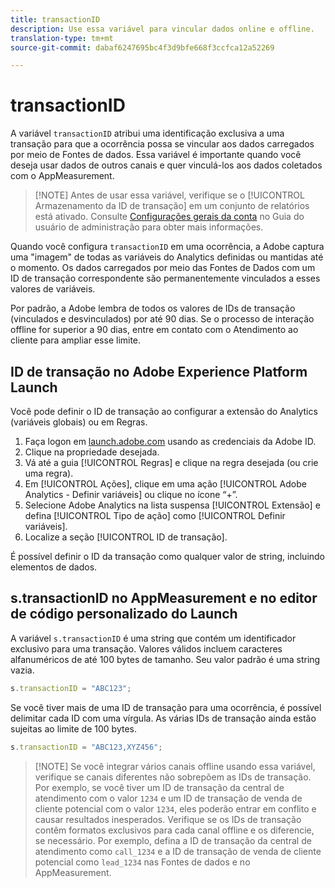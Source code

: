 ```yaml
---
title: transactionID
description: Use essa variável para vincular dados online e offline.
translation-type: tm+mt
source-git-commit: dabaf6247695bc4f3d9bfe668f3ccfca12a52269

---
```



# transactionID

A variável `transactionID` atribui uma identificação exclusiva a uma transação para que a ocorrência possa se vincular aos dados carregados por meio de Fontes de dados. Essa variável é importante quando você deseja usar dados de outros canais e quer vinculá-los aos dados coletados com o AppMeasurement.

>[!NOTE] Antes de usar essa variável, verifique se o [!UICONTROL Armazenamento da ID de transação] em um conjunto de relatórios está ativado. Consulte [Configurações gerais da conta](/help/admin/admin/general-acct-settings-admin.md) no Guia do usuário de administração para obter mais informações.

Quando você configura `transactionID` em uma ocorrência, a Adobe captura uma &quot;imagem&quot; de todas as variáveis do Analytics definidas ou mantidas até o momento. Os dados carregados por meio das Fontes de Dados com um ID de transação correspondente são permanentemente vinculados a esses valores de variáveis.

Por padrão, a Adobe lembra de todos os valores de IDs de transação (vinculados e desvinculados) por até 90 dias. Se o processo de interação offline for superior a 90 dias, entre em contato com o Atendimento ao cliente para ampliar esse limite.

## ID de transação no Adobe Experience Platform Launch

Você pode definir o ID de transação ao configurar a extensão do Analytics (variáveis globais) ou em Regras.

1. Faça logon em [launch.adobe.com](https://launch.adobe.com) usando as credenciais da Adobe ID.
2. Clique na propriedade desejada.
3. Vá até a guia [!UICONTROL Regras] e clique na regra desejada (ou crie uma regra).
4. Em [!UICONTROL Ações], clique em uma ação [!UICONTROL Adobe Analytics - Definir variáveis] ou clique no ícone “+”.
5. Selecione Adobe Analytics na lista suspensa [!UICONTROL Extensão] e defina [!UICONTROL Tipo de ação] como [!UICONTROL Definir variáveis].
6. Localize a seção [!UICONTROL ID de transação].

É possível definir o ID da transação como qualquer valor de string, incluindo elementos de dados.

## s.transactionID no AppMeasurement e no editor de código personalizado do Launch

A variável `s.transactionID` é uma string que contém um identificador exclusivo para uma transação. Valores válidos incluem caracteres alfanuméricos de até 100 bytes de tamanho. Seu valor padrão é uma string vazia.

```js
s.transactionID = "ABC123";
```

Se você tiver mais de uma ID de transação para uma ocorrência, é possível delimitar cada ID com uma vírgula. As várias IDs de transação ainda estão sujeitas ao limite de 100 bytes.

```js
s.transactionID = "ABC123,XYZ456";
```

>[!NOTE] Se você integrar vários canais offline usando essa variável, verifique se canais diferentes não sobrepõem as IDs de transação. Por exemplo, se você tiver um ID de transação da central de atendimento com o valor `1234` e um ID de transação de venda de cliente potencial com o valor `1234`, eles poderão entrar em conflito e causar resultados inesperados. Verifique se os IDs de transação contêm formatos exclusivos para cada canal offline e os diferencie, se necessário. Por exemplo, defina a ID de transação da central de atendimento como `call_1234` e a ID de transação de venda de cliente potencial como `lead_1234` nas Fontes de dados e no AppMeasurement.
